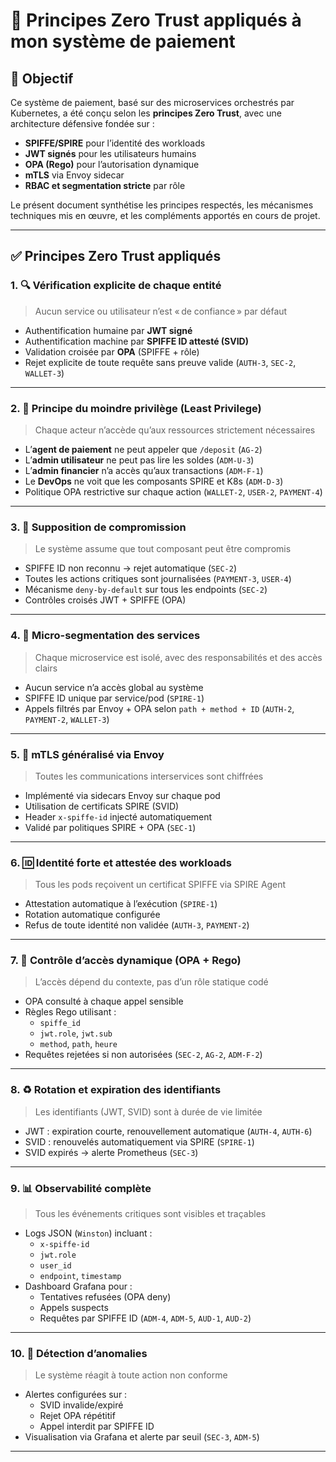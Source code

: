 # 🔐 Principes Zero Trust appliqués à mon système de paiement

## 🎯 Objectif

Ce système de paiement, basé sur des microservices orchestrés par Kubernetes, a été conçu selon les **principes Zero Trust**, avec une architecture défensive fondée sur :

- **SPIFFE/SPIRE** pour l’identité des workloads
- **JWT signés** pour les utilisateurs humains
- **OPA (Rego)** pour l’autorisation dynamique
- **mTLS** via Envoy sidecar
- **RBAC et segmentation stricte** par rôle

Le présent document synthétise les principes respectés, les mécanismes techniques mis en œuvre, et les compléments apportés en cours de projet.

---

## ✅ Principes Zero Trust appliqués

### 1. 🔍 Vérification explicite de chaque entité

> Aucun service ou utilisateur n’est « de confiance » par défaut

- Authentification humaine par **JWT signé**
- Authentification machine par **SPIFFE ID attesté (SVID)**
- Validation croisée par **OPA** (SPIFFE + rôle)
- Rejet explicite de toute requête sans preuve valide (`AUTH-3`, `SEC-2`, `WALLET-3`)

---

### 2. 🔐 Principe du moindre privilège (Least Privilege)

> Chaque acteur n’accède qu’aux ressources strictement nécessaires

- L’**agent de paiement** ne peut appeler que `/deposit` (`AG-2`)
- L’**admin utilisateur** ne peut pas lire les soldes (`ADM-U-3`)
- L’**admin financier** n’a accès qu’aux transactions (`ADM-F-1`)
- Le **DevOps** ne voit que les composants SPIRE et K8s (`ADM-D-3`)
- Politique OPA restrictive sur chaque action (`WALLET-2`, `USER-2`, `PAYMENT-4`)

---

### 3. 🧨 Supposition de compromission

> Le système assume que tout composant peut être compromis

- SPIFFE ID non reconnu → rejet automatique (`SEC-2`)
- Toutes les actions critiques sont journalisées (`PAYMENT-3`, `USER-4`)
- Mécanisme `deny-by-default` sur tous les endpoints (`SEC-2`)
- Contrôles croisés JWT + SPIFFE (OPA)

---

### 4. 🧬 Micro-segmentation des services

> Chaque microservice est isolé, avec des responsabilités et des accès clairs

- Aucun service n’a accès global au système
- SPIFFE ID unique par service/pod (`SPIRE-1`)
- Appels filtrés par Envoy + OPA selon `path + method + ID` (`AUTH-2`, `PAYMENT-2`, `WALLET-3`)

---

### 5. 🔐 mTLS généralisé via Envoy

> Toutes les communications interservices sont chiffrées

- Implémenté via sidecars Envoy sur chaque pod
- Utilisation de certificats SPIRE (SVID)
- Header `x-spiffe-id` injecté automatiquement
- Validé par politiques SPIRE + OPA (`SEC-1`)

---

### 6. 🆔 Identité forte et attestée des workloads

> Tous les pods reçoivent un certificat SPIFFE via SPIRE Agent

- Attestation automatique à l’exécution (`SPIRE-1`)
- Rotation automatique configurée
- Refus de toute identité non validée (`AUTH-3`, `PAYMENT-2`)

---

### 7. 📜 Contrôle d’accès dynamique (OPA + Rego)

> L’accès dépend du contexte, pas d’un rôle statique codé

- OPA consulté à chaque appel sensible
- Règles Rego utilisant :
  - `spiffe_id`
  - `jwt.role`, `jwt.sub`
  - `method`, `path`, `heure`
- Requêtes rejetées si non autorisées (`SEC-2`, `AG-2`, `ADM-F-2`)

---

### 8. ♻️ Rotation et expiration des identifiants

> Les identifiants (JWT, SVID) sont à durée de vie limitée

- JWT : expiration courte, renouvellement automatique (`AUTH-4`, `AUTH-6`)
- SVID : renouvelés automatiquement via SPIRE (`SPIRE-1`)
- SVID expirés → alerte Prometheus (`SEC-3`)

---

### 9. 📊 Observabilité complète

> Tous les événements critiques sont visibles et traçables

- Logs JSON (`Winston`) incluant :
  - `x-spiffe-id`
  - `jwt.role`
  - `user_id`
  - `endpoint`, `timestamp`
- Dashboard Grafana pour :
  - Tentatives refusées (OPA deny)
  - Appels suspects
  - Requêtes par SPIFFE ID (`ADM-4`, `ADM-5`, `AUD-1`, `AUD-2`)

---

### 10. 🚨 Détection d’anomalies

> Le système réagit à toute action non conforme

- Alertes configurées sur :
  - SVID invalide/expiré
  - Rejet OPA répétitif
  - Appel interdit par SPIFFE ID
- Visualisation via Grafana et alerte par seuil (`SEC-3`, `ADM-5`)

---
